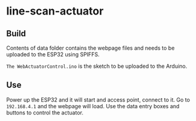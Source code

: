 # line-scan-actuator
 
 ## Build
Contents of data folder contains the webpage files and needs to be uploaded to the ESP32 using SPIFFS.

`The WebActuatorControl.ino` is the sketch to be uploaded to the Arduino. 

## Use
Power up the ESP32 and it will start and access point, connect to it. Go to `192.168.4.1` and the webpage will load. Use the data entry boxes and buttons to control the actuator.
